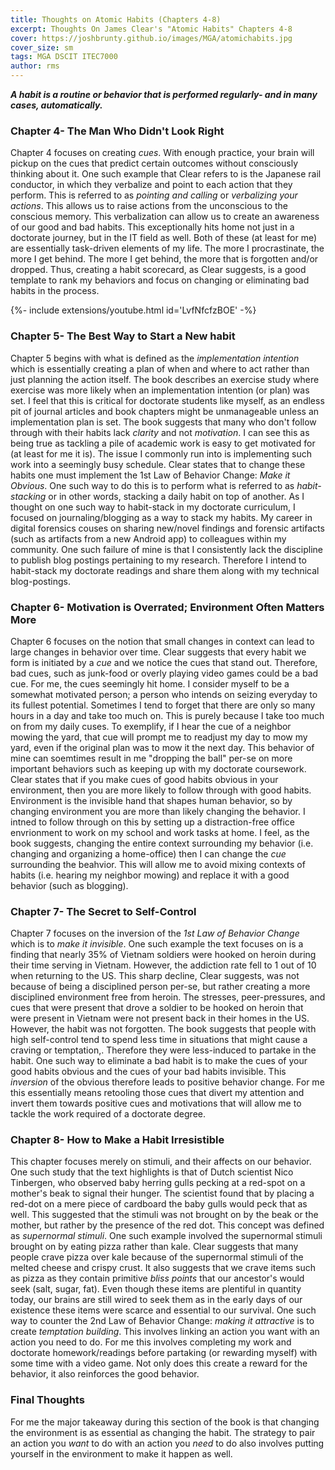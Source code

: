 ```yaml
---
title: Thoughts on Atomic Habits (Chapters 4-8)
excerpt: Thoughts On James Clear's "Atomic Habits" Chapters 4-8 
cover: https://joshbrunty.github.io/images/MGA/atomichabits.jpg
cover_size: sm
tags: MGA DSCIT ITEC7000
author: rms
---
```


***A habit is a routine or behavior that is performed regularly- and in many cases, automatically.*** 


### Chapter 4- The Man Who Didn't Look Right
Chapter 4 focuses on creating *cues*. With enough practice, your brain will pickup on the cues that predict certain outcomes without consciously thinking about it. One such example that Clear refers to is the Japanese rail conductor, in which they verbalize and point to each action that they perform. This is referred to as *pointing and calling* or *verbalizing your actions*. This allows us to raise actions from the unconscious to the conscious memory. This verbalization can allow us to create an awareness of our good and bad habits. This exceptionally hits home not just in a doctorate journey, but in the IT field as well. Both of these (at least for me) are essentially task-driven elements of my life. The more I procrastinate, the more I get behind. The more I get behind, the more that is forgotten and/or dropped. Thus, creating a habit scorecard, as Clear suggests, is a good template to rank my behaviors and focus on changing or eliminating bad habits in the process. 

<div>{%- include extensions/youtube.html id='LvfNfcfzBOE' -%}</div>

### Chapter 5- The Best Way to Start a New habit
Chapter 5 begins with what is defined as the *implementation intention* which is essentially creating a plan of when and where to act rather than just planning the action itself. The book describes an exercise study where exercise was more likely when an implementation intention (or plan) was set. I feel that this is critical for doctorate students like myself, as an endless pit of journal articles and book chapters might be unmanageable unless an implementation plan is set. The book suggests that many who don't follow through with their habits lack *clarity* and not *motivation*. I can see this as being true as tackling a pile of academic work is easy to get motivated for (at least for me it is). The issue I commonly run into is implementing such work into a seemingly busy schedule. Clear states that to change these habits one must implement the 1st Law of Behavior Change: *Make it Obvious*. One such way to do this is to perform what is referred to as *habit-stacking* or in other words, stacking a daily habit on top of another. As I thought on one such way to habit-stack in my doctorate curriculum, I focused on journaling/blogging as a way to stack my habits. My career in digital forensics couses on sharing new/novel findings and forensic artifacts (such as artifacts from a new Android app) to colleagues within my community. One such failure of mine is that I consistently lack the discipline to publish blog postings pertaining to my research. Therefore I intend to habit-stack my doctorate readings and share them along with my technical blog-postings.

### Chapter 6- Motivation is Overrated; Environment Often Matters More
Chapter 6 focuses on the notion that small changes in context can lead to large changes in behavior over time. Clear suggests that every habit we form is initiated by a *cue* and we notice the cues that stand out. Therefore, bad cues, such as junk-food or overly playing video games could be a bad cue. For me, the cues seemingly hit home. I consider myself to be a somewhat motivated person; a person who intends on seizing everyday to its fullest potential. Sometimes I tend to forget that there are only so many hours in a day and take too much on. This is purely because I take too much on from my daily cuses. To exemplify, if I hear the cue of a neighbor mowing the yard, that cue will prompt me to readjust my day to mow my yard, even if the original plan was to mow it the next day. This behavior of mine can soemtimes result in me "dropping the ball" per-se on more important behaviors such as keeping up with my doctorate coursework. Clear states that if you make cues of good habits obvious in your environment, then you are more likely to follow through with good habits. Environment is the invisible hand that shapes human behavior, so by changing environment you are more than likely changing the behavior. I intned to follow through on this by setting up a distraction-free office envrionment to work on my school and work tasks at home. I feel, as the book suggests, changing the entire context surrounding my behavior (i.e. changing and organizing a home-office) then I can change the *cue* surrounding the beahvior. This will allow me to avoid mixing contexts of habits (i.e. hearing my neighbor mowing) and replace it with a good behavior (such as blogging).

### Chapter 7- The Secret to Self-Control

Chapter 7 focuses on the inversion of the *1st Law of Behavior Change* which is to *make it invisible*. One such example the text focuses on is a finding that nearly 35% of Vietnam soldiers were hooked on heroin during their time serving in Vietnam. However, the addiction rate fell to 1 out of 10 when returning to the US. This sharp decline, Clear suggests, was not because of being a disciplined person per-se, but rather creating a more disciplined environment free from heroin. The stresses, peer-pressures, and cues that were present that drove a soldier to be hooked on heroin that were present in Vietnam were not present back in their homes in the US. However, the habit was not forgotten. The book  suggests that people with high self-control tend to spend less time in situations that might cause a craving or temptation,. Therefore they were less-induced to partake in the habit. One such way to eliminate a bad habit is to make the cues of your good habits obvious and the cues of your bad habits invisible. This *inversion* of the obvious therefore leads to positive behavior change. For me this essentially means retooling those cues that divert my attention and invert them towards positive cues and motivations that will allow me to tackle the work required of a doctorate degree.

### Chapter 8- How to Make a Habit Irresistible 

This chapter focuses merely on stimuli, and their affects on our behavior. One such study that the text highlights is that of Dutch scientist Nico Tinbergen, who observed baby herring gulls pecking at a red-spot on a mother's beak to signal their hunger. The scientist found that by placing a red-dot on a mere piece of cardboard the baby gulls would peck that as well. This suggested that the stimuli was not brought on by the beak or the mother, but rather by the presence of the red dot. This concept was defined as *supernormal stimuli*. One such example involved the supernormal stimuli brought on by eating pizza rather than kale. Clear suggests that many people crave pizza over kale because of the supernormal stimuli of the melted cheese and crispy crust. It also suggests that we crave items such as pizza as they contain primitive *bliss points* that our ancestor's would seek (salt, sugar, fat). Even though these items are plentiful in quantity today, our brains are still wired to seek them as in the early days of our existence these items were scarce and essential to our survival. One such way to counter the 2nd Law of Behavior Change: *making it attractive* is to create *temptation building*. This involves linking an action you want with an action you need to do. For me this involves completing my work and doctorate homework/readings before partaking (or rewarding myself) with some time with a video game. Not only does this create a reward for the behavior, it also reinforces the good behavior.

### Final Thoughts 
For me the major takeaway during this section of the book is that changing the environment is as essential as changing the habit. The strategy to pair an action you *want* to do with an action you *need* to do also involves putting yourself in the environment to make it happen as well.
